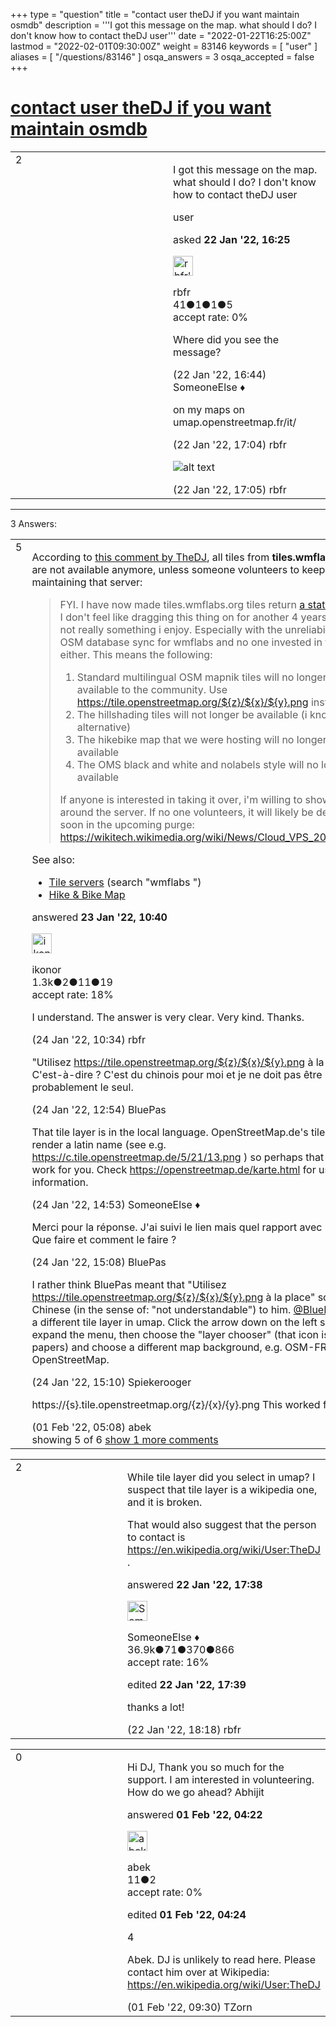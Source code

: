 +++
type = "question"
title = "contact user theDJ if you want maintain osmdb"
description = '''I got this message on the map. what should I do? I don&#x27;t know how to contact theDJ user'''
date = "2022-01-22T16:25:00Z"
lastmod = "2022-02-01T09:30:00Z"
weight = 83146
keywords = [ "user" ]
aliases = [ "/questions/83146" ]
osqa_answers = 3
osqa_accepted = false
+++

<div class="headNormal">

# [contact user theDJ if you want maintain osmdb](/questions/83146/contact-user-thedj-if-you-want-maintain-osmdb)

</div>

<div id="main-body">

<div id="askform">

<table id="question-table" style="width:100%;">
<colgroup>
<col style="width: 50%" />
<col style="width: 50%" />
</colgroup>
<tbody>
<tr>
<td style="width: 30px; vertical-align: top"><div class="vote-buttons">
<span id="post-83146-upvote" class="ajax-command post-vote up" rel="nofollow" title="I like this post (click again to cancel)"> </span>
<div id="post-83146-score" class="post-score" title="current number of votes">
2
</div>
<span id="post-83146-downvote" class="ajax-command post-vote down" rel="nofollow" title="I dont like this post (click again to cancel)"> </span> <span id="favorite-mark" class="ajax-command favorite-mark" rel="nofollow" title="mark/unmark this question as favorite (click again to cancel)"> </span>
<div id="favorite-count" class="favorite-count">
&#10;</div>
</div></td>
<td><div id="item-right">
<div class="question-body">
<p>I got this message on the map. what should I do? I don't know how to contact theDJ user</p>
</div>
<div id="question-tags" class="tags-container tags">
<span class="post-tag tag-link-user" rel="tag" title="see questions tagged &#39;user&#39;">user</span>
</div>
<div id="question-controls" class="post-controls">
&#10;</div>
<div class="post-update-info-container">
<div class="post-update-info post-update-info-user">
<p>asked <strong>22 Jan '22, 16:25</strong></p>
<img src="https://secure.gravatar.com/avatar/7ebe3904ca6d8a887e752fff56a1efd7?s=32&amp;d=identicon&amp;r=g" class="gravatar" width="32" height="32" alt="rbfr&#39;s gravatar image" />
<p><span>rbfr</span><br />
<span class="score" title="41 reputation points">41</span><span title="1 badges"><span class="badge1">●</span><span class="badgecount">1</span></span><span title="1 badges"><span class="silver">●</span><span class="badgecount">1</span></span><span title="5 badges"><span class="bronze">●</span><span class="badgecount">5</span></span><br />
<span class="accept_rate" title="Rate of the user&#39;s accepted answers">accept rate:</span> <span title="rbfr has no accepted answers">0%</span></p>
</div>
</div>
<div id="comments-container-83146" class="comments-container">
<span id="83147"></span>
<div id="comment-83147" class="comment">
<div id="post-83147-score" class="comment-score">
&#10;</div>
<div class="comment-text">
<p>Where did you see the message?</p>
</div>
<div id="comment-83147-info" class="comment-info">
<span class="comment-age">(22 Jan '22, 16:44)</span> <span class="comment-user userinfo">SomeoneElse ♦</span>
</div>
</div>
<span id="83148"></span>
<div id="comment-83148" class="comment">
<div id="post-83148-score" class="comment-score">
&#10;</div>
<div class="comment-text">
<p>on my maps on umap.openstreetmap.fr/it/</p>
</div>
<div id="comment-83148-info" class="comment-info">
<span class="comment-age">(22 Jan '22, 17:04)</span> <span class="comment-user userinfo">rbfr</span>
</div>
</div>
<span id="83149"></span>
<div id="comment-83149" class="comment">
<div id="post-83149-score" class="comment-score">
&#10;</div>
<div class="comment-text">
<p><img src="https://help.openstreetmap.org/upfiles/2022-01-22.png" alt="alt text" /></p>
</div>
<div id="comment-83149-info" class="comment-info">
<span class="comment-age">(22 Jan '22, 17:05)</span> <span class="comment-user userinfo">rbfr</span>
</div>
</div>
</div>
<div id="comment-tools-83146" class="comment-tools">
&#10;</div>
<div class="clear">
&#10;</div>
<div id="comment-83146-form-container" class="comment-form-container">
&#10;</div>
<div class="clear">
&#10;</div>
</div></td>
</tr>
</tbody>
</table>

------------------------------------------------------------------------

<div class="tabBar">

<span id="sort-top"></span>

<div class="headQuestions">

3 Answers:

</div>

</div>

<span id="83159"></span>

<div id="answer-container-83159" class="answer">

<table style="width:100%;">
<colgroup>
<col style="width: 50%" />
<col style="width: 50%" />
</colgroup>
<tbody>
<tr>
<td style="width: 30px; vertical-align: top"><div class="vote-buttons">
<span id="post-83159-upvote" class="ajax-command post-vote up" rel="nofollow" title="I like this post (click again to cancel)"> </span>
<div id="post-83159-score" class="post-score" title="current number of votes">
5
</div>
<span id="post-83159-downvote" class="ajax-command post-vote down" rel="nofollow" title="I dont like this post (click again to cancel)"> </span>
</div></td>
<td><div class="item-right">
<div class="answer-body">
<p>According to <a href="https://phabricator.wikimedia.org/T187601#7642399">this comment by TheDJ</a>, all tiles from <strong>tiles.wmflabs.org</strong> are not available anymore, unless someone volunteers to keep maintaining that server:</p>
<blockquote>
<p>FYI. I have now made tiles.wmflabs.org tiles return <a href="https://tiles.wmflabs.org/osm/slippymap.html">a static image</a>. I don't feel like dragging this thing on for another 4 years as it is not really something i enjoy. Especially with the unreliability of the OSM database sync for wmflabs and no one invested in fixing that either. This means the following:</p>
<ol>
<li>Standard multilingual OSM mapnik tiles will no longer be available to the community. Use <a href="https://tile.openstreetmap.org/$%7Bz%7D/$%7Bx%7D/$%7By%7D.png">https://tile.openstreetmap.org/${z}/${x}/${y}.png</a> instead</li>
<li>The hillshading tiles will not longer be available (i know of no alternative)</li>
<li>The hikebike map that we were hosting will no longer be available</li>
<li>The OMS black and white and nolabels style will no longer be available</li>
</ol>
<p>If anyone is interested in taking it over, i'm willing to show you around the server. If no one volunteers, it will likely be deleted soon in the upcoming purge: <a href="https://wikitech.wikimedia.org/wiki/News/Cloud_VPS_2021_Purge">https://wikitech.wikimedia.org/wiki/News/Cloud_VPS_2021_Purge</a></p>
</blockquote>
<p>See also:</p>
<ul>
<li><a href="https://wiki.openstreetmap.org/wiki/Tile_servers">Tile servers</a> (search "wmflabs ")</li>
<li><a href="https://wiki.openstreetmap.org/wiki/Hike_%26_Bike_Map">Hike &amp; Bike Map</a></li>
</ul>
</div>
<div class="answer-controls post-controls">
&#10;</div>
<div class="post-update-info-container">
<div class="post-update-info post-update-info-user">
<p>answered <strong>23 Jan '22, 10:40</strong></p>
<img src="https://secure.gravatar.com/avatar/f92748c8fa508a936bcf2169b30cabf6?s=32&amp;d=identicon&amp;r=g" class="gravatar" width="32" height="32" alt="ikonor&#39;s gravatar image" />
<p><span>ikonor</span><br />
<span class="score" title="1286 reputation points"><span>1.3k</span></span><span title="2 badges"><span class="badge1">●</span><span class="badgecount">2</span></span><span title="11 badges"><span class="silver">●</span><span class="badgecount">11</span></span><span title="19 badges"><span class="bronze">●</span><span class="badgecount">19</span></span><br />
<span class="accept_rate" title="Rate of the user&#39;s accepted answers">accept rate:</span> <span title="ikonor has 4 accepted answers">18%</span></p>
</img>
</div>
</div>
<div id="comments-container-83159" class="comments-container">
<span id="83180"></span>
<div id="comment-83180" class="comment">
<div id="post-83180-score" class="comment-score">
&#10;</div>
<div class="comment-text">
<p>I understand. The answer is very clear. Very kind. Thanks.</p>
</div>
<div id="comment-83180-info" class="comment-info">
<span class="comment-age">(24 Jan '22, 10:34)</span> <span class="comment-user userinfo">rbfr</span>
</div>
</div>
<span id="83181"></span>
<div id="comment-83181" class="comment">
<div id="post-83181-score" class="comment-score">
&#10;</div>
<div class="comment-text">
<p>"Utilisez <a href="https://tile.openstreetmap.org/$%7Bz%7D/$%7Bx%7D/$%7By%7D.png">https://tile.openstreetmap.org/${z}/${x}/${y}.png</a> à la place" C'est-à-dire ? C'est du chinois pour moi et je ne doit pas être probablement le seul.</p>
</div>
<div id="comment-83181-info" class="comment-info">
<span class="comment-age">(24 Jan '22, 12:54)</span> <span class="comment-user userinfo">BluePas</span>
</div>
</div>
<span id="83184"></span>
<div id="comment-83184" class="comment">
<div id="post-83184-score" class="comment-score">
&#10;</div>
<div class="comment-text">
<p>That tile layer is in the local language. OpenStreetMap.de's tiles try to render a latin name (see e.g. <a href="https://c.tile.openstreetmap.de/5/21/13.png">https://c.tile.openstreetmap.de/5/21/13.png</a> ) so perhaps that would work for you. Check <a href="https://openstreetmap.de/karte.html">https://openstreetmap.de/karte.html</a> for usage information.</p>
</div>
<div id="comment-83184-info" class="comment-info">
<span class="comment-age">(24 Jan '22, 14:53)</span> <span class="comment-user userinfo">SomeoneElse ♦</span>
</div>
</div>
<span id="83185"></span>
<div id="comment-83185" class="comment">
<div id="post-83185-score" class="comment-score">
&#10;</div>
<div class="comment-text">
<p>Merci pour la réponse. J'ai suivi le lien mais quel rapport avec LNM ? Que faire et comment le faire ?</p>
</div>
<div id="comment-83185-info" class="comment-info">
<span class="comment-age">(24 Jan '22, 15:08)</span> <span class="comment-user userinfo">BluePas</span>
</div>
</div>
<span id="83186"></span>
<div id="comment-83186" class="comment">
<div id="post-83186-score" class="comment-score">
&#10;</div>
<div class="comment-text">
<p>I rather think BluePas meant that "Utilisez <a href="https://tile.openstreetmap.org/$%7Bz%7D/$%7Bx%7D/$%7By%7D.png">https://tile.openstreetmap.org/${z}/${x}/${y}.png</a> à la place" sounds Chinese (in the sense of: "not understandable") to him. <a href="https://help.openstreetmap.org/users/21322/bluepas"></a><a href="https://help.openstreetmap.org/users/21322/bluepas">@BluePas</a>: Use a different tile layer in umap. Click the arrow down on the left side to expand the menu, then choose the "layer chooser" (that icon is a pile of papers) and choose a different map background, e.g. OSM-FR or OpenStreetMap.</p>
</div>
<div id="comment-83186-info" class="comment-info">
<span class="comment-age">(24 Jan '22, 15:10)</span> <span class="comment-user userinfo">Spiekerooger</span>
</div>
</div>
<span id="83283"></span>
<div id="comment-83283" class="comment not_top_scorer">
<div id="post-83283-score" class="comment-score">
&#10;</div>
<div class="comment-text">
<p>https://{s}.tile.openstreetmap.org/{z}/{x}/{y}.png This worked for me.</p>
</div>
<div id="comment-83283-info" class="comment-info">
<span class="comment-age">(01 Feb '22, 05:08)</span> <span class="comment-user userinfo">abek</span>
</div>
</div>
</div>
<div id="comment-tools-83159" class="comment-tools">
<span class="comments-showing"> showing 5 of 6 </span> <a href="#" class="show-all-comments-link">show 1 more comments</a>
</div>
<div class="clear">
&#10;</div>
<div id="comment-83159-form-container" class="comment-form-container">
&#10;</div>
<div class="clear">
&#10;</div>
</div></td>
</tr>
</tbody>
</table>

</div>

<span id="83150"></span>

<div id="answer-container-83150" class="answer">

<table style="width:100%;">
<colgroup>
<col style="width: 50%" />
<col style="width: 50%" />
</colgroup>
<tbody>
<tr>
<td style="width: 30px; vertical-align: top"><div class="vote-buttons">
<span id="post-83150-upvote" class="ajax-command post-vote up" rel="nofollow" title="I like this post (click again to cancel)"> </span>
<div id="post-83150-score" class="post-score" title="current number of votes">
2
</div>
<span id="post-83150-downvote" class="ajax-command post-vote down" rel="nofollow" title="I dont like this post (click again to cancel)"> </span>
</div></td>
<td><div class="item-right">
<div class="answer-body">
<p>While tile layer did you select in umap? I suspect that tile layer is a wikipedia one, and it is broken.</p>
<p>That would also suggest that the person to contact is <a href="https://en.wikipedia.org/wiki/User:TheDJ">https://en.wikipedia.org/wiki/User:TheDJ</a> .</p>
</div>
<div class="answer-controls post-controls">
&#10;</div>
<div class="post-update-info-container">
<div class="post-update-info post-update-info-user">
<p>answered <strong>22 Jan '22, 17:38</strong></p>
<img src="https://secure.gravatar.com/avatar/0bf1aa22f7f5e045b0eb8beb79fe7907?s=32&amp;d=identicon&amp;r=g" class="gravatar" width="32" height="32" alt="SomeoneElse&#39;s gravatar image" />
<p><span>SomeoneElse ♦</span><br />
<span class="score" title="36866 reputation points"><span>36.9k</span></span><span title="71 badges"><span class="badge1">●</span><span class="badgecount">71</span></span><span title="370 badges"><span class="silver">●</span><span class="badgecount">370</span></span><span title="866 badges"><span class="bronze">●</span><span class="badgecount">866</span></span><br />
<span class="accept_rate" title="Rate of the user&#39;s accepted answers">accept rate:</span> <span title="SomeoneElse has 228 accepted answers">16%</span></p>
</div>
<div class="post-update-info post-update-info-edited">
<p><span> edited <strong>22 Jan '22, 17:39</strong> </span></p>
</div>
</div>
<div id="comments-container-83150" class="comments-container">
<span id="83151"></span>
<div id="comment-83151" class="comment">
<div id="post-83151-score" class="comment-score">
&#10;</div>
<div class="comment-text">
<p>thanks a lot!</p>
</div>
<div id="comment-83151-info" class="comment-info">
<span class="comment-age">(22 Jan '22, 18:18)</span> <span class="comment-user userinfo">rbfr</span>
</div>
</div>
</div>
<div id="comment-tools-83150" class="comment-tools">
&#10;</div>
<div class="clear">
&#10;</div>
<div id="comment-83150-form-container" class="comment-form-container">
&#10;</div>
<div class="clear">
&#10;</div>
</div></td>
</tr>
</tbody>
</table>

</div>

<span id="83282"></span>

<div id="answer-container-83282" class="answer">

<table style="width:100%;">
<colgroup>
<col style="width: 50%" />
<col style="width: 50%" />
</colgroup>
<tbody>
<tr>
<td style="width: 30px; vertical-align: top"><div class="vote-buttons">
<span id="post-83282-upvote" class="ajax-command post-vote up" rel="nofollow" title="I like this post (click again to cancel)"> </span>
<div id="post-83282-score" class="post-score" title="current number of votes">
0
</div>
<span id="post-83282-downvote" class="ajax-command post-vote down" rel="nofollow" title="I dont like this post (click again to cancel)"> </span>
</div></td>
<td><div class="item-right">
<div class="answer-body">
<p>Hi DJ, Thank you so much for the support. I am interested in volunteering. How do we go ahead? Abhijit</p>
</div>
<div class="answer-controls post-controls">
&#10;</div>
<div class="post-update-info-container">
<div class="post-update-info post-update-info-user">
<p>answered <strong>01 Feb '22, 04:22</strong></p>
<img src="https://secure.gravatar.com/avatar/3b3d1005651748313d7d57dc49c47cb5?s=32&amp;d=identicon&amp;r=g" class="gravatar" width="32" height="32" alt="abek&#39;s gravatar image" />
<p><span>abek</span><br />
<span class="score" title="11 reputation points">11</span><span title="2 badges"><span class="bronze">●</span><span class="badgecount">2</span></span><br />
<span class="accept_rate" title="Rate of the user&#39;s accepted answers">accept rate:</span> <span title="abek has no accepted answers">0%</span></p>
</div>
<div class="post-update-info post-update-info-edited">
<p><span> edited <strong>01 Feb '22, 04:24</strong> </span></p>
</div>
</div>
<div id="comments-container-83282" class="comments-container">
<span id="83289"></span>
<div id="comment-83289" class="comment">
<div id="post-83289-score" class="comment-score">
4
</div>
<div class="comment-text">
<p>Abek. DJ is unlikely to read here. Please contact him over at Wikipedia: <a href="https://en.wikipedia.org/wiki/User:TheDJ">https://en.wikipedia.org/wiki/User:TheDJ</a></p>
</div>
<div id="comment-83289-info" class="comment-info">
<span class="comment-age">(01 Feb '22, 09:30)</span> <span class="comment-user userinfo">TZorn</span>
</div>
</div>
</div>
<div id="comment-tools-83282" class="comment-tools">
&#10;</div>
<div class="clear">
&#10;</div>
<div id="comment-83282-form-container" class="comment-form-container">
&#10;</div>
<div class="clear">
&#10;</div>
</div></td>
</tr>
</tbody>
</table>

</div>

<div class="paginator-container-left">

</div>

</div>

</div>

